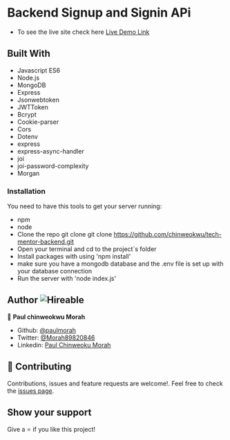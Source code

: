 # Backend Signup and Signin APi 
- To see the live site check here
   [Live Demo Link](https://pink-better-chimpanzee.cyclic.app/api/user/all-users)

## Built With
- Javascript ES6
- Node.js
- MongoDB
- Express
- Jsonwebtoken
- JWTToken
- Bcrypt
- Cookie-parser
- Cors
- Dotenv
- express
- express-async-handler
- joi
- joi-password-complexity
- Morgan

### Installation
You need to have this tools to get your server running:
* npm
* node
* Clone the repo git clone git clone https://github.com/chinweokwu/tech-mentor-backend.git
* Open your terminal and cd to the project`s folder
* Install packages with using 'npm install'
* make sure you have a mongodb database and the .env file is set up with your database connection
* Run the server with 'node index.js'


## Author  ![Hireable](https://img.shields.io/badge/HIREABLE-YES-yellowgreen&?style=for-the-badge)

👤 **Paul chinweokwu Morah**
- Github: [@paulmorah](https://github.com/chinweokwu)
- Twitter: [@Morah89820846](https://twitter.com/Morah89820846)
- Linkedin: [Paul Chinweoku Morah](https://www.linkedin.com/in/morah-paul/)

## 🤝 Contributing

Contributions, issues and feature requests are welcome!. Feel free to check the [issues page](https://github.com/chinweokwu/tech-mentor-backend/issues).

## Show your support

Give a ⭐️ if you like this project!
